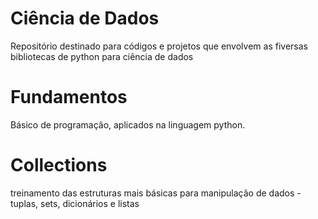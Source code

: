 # Ciência de Dados
Repositório destinado para códigos e projetos que envolvem as fiversas bibliotecas de python para ciência de dados

# Fundamentos 
Básico de programação, aplicados na linguagem python.

# Collections
treinamento das estruturas mais básicas para manipulação de dados - tuplas, sets, dicionários e listas
